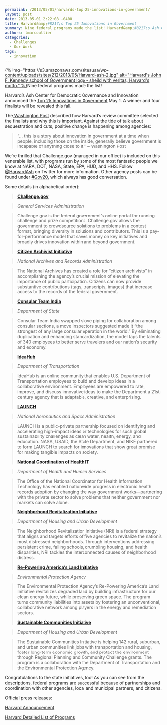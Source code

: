 ```yaml
---
permalink: /2013/05/01/harvards-top-25-innovations-in-government/
layout: post
date: 2013-05-01 2:22:08 -0400
title: Harvard&amp;#8217;s Top 25 Innovations in Government
summary: Nine federal programs made the list! Harvard&amp;#8217;s Ash Center for Democratic Governance and Innovation announced the Top 25 Innovations in Government May 1. A winner and four finalists will be revealed this fall. The&nbsp;Washington Post&nbsp;described how Harvard&amp;#8217;s review committee
authors: tmarcoullier
categories:
  - Challenges
  - Our Work
tags:
  - innovation
---
```


[{% img="https://s3.amazonaws.com/sitesusa/wp-content/uploads/sites/212/2013/05/Harvard-ash-2.jpg" alt="Harvard's John F. Kennedy school of Government logo - sheild with veritas, Harvard's motto." %}](https://s3.amazonaws.com/sitesusa/wp-content/uploads/sites/212/2013/05/Harvard-ash-2.jpg)Nine federal programs made the list!

Harvard&#8217;s Ash Center for Democratic Governance and Innovation announced the <a title="harvard top 25 innovations in government" href="http://www.ash.harvard.edu/Home/News-Events/Press-Releases/Innovations/Top-25-Innovations-in-Government-Announced2/Top-25-Programs" target="_blank">Top 25 Innovations in Government</a> May 1. A winner and four finalists will be revealed this fall.

The<a title="washington post article harvard top 25 government innovations" href="http://www.washingtonpost.com/blogs/innovations/wp/2013/05/01/harvards-ash-center-announces-top-25-innovations-in-government/" target="_blank"> Washington Post</a> described how Harvard&#8217;s review committee selected the finalists and why this is important. Against the tide of talk about sequestration and cuts, positive change is happening among agencies:

> &#8220;&#8230; this is a story about innovation in government at a time when people, including those on the inside, generally believe government is incapable of anything close to it.&#8221; ~ Washington Post

We&#8217;re thrilled that Challenge.gov (managed in our office) is included on this venerable list, with programs run by some of the most fantastic people we know at NARA, DOT, NASA, State, EPA, HUD, and HHS. Follow [@HarvardAsh](https://twitter.com/HarvardAsh) on Twitter for more information. Other agency posts can be found under [#Gov20](https://twitter.com/search?f=realtime&q=%23Gov20), which always has good conversation.

Some details (in alphabetical order):

> **<a href="http://challenge.gov/" target="_blank">Challenge.gov</a>**
  
> _General Services Administration_
  
> Challenge.gov is the federal government’s online portal for running challenge and prize competitions. Challenge.gov allows the government to crowdsource solutions to problems in a contest format, bringing diversity in solutions and contributors. This is a pay-for-performance model that saves money on key initiatives and broadly drives innovation within and beyond government.
> 
> **<a href="http://www.archives.gov/citizen-archivist" target="_blank">Citizen Archivist Initiative</a>**
  
> _National Archives and Records Administration_
  
> The National Archives has created a role for “citizen archivists” in accomplishing the agency’s crucial mission of elevating the importance of public participation. Citizens can now provide substantive contributions (tags, transcripts, images) that increase access to the records of the federal government.
> 
> **<a href="http://newdelhi.usembassy.gov/cti.html" target="_blank">Consular Team India</a>**
  
> _Department of State_
  
> Consular Team India swapped stove piping for collaboration among consular sections, a move inspectors suggested made it “the strongest of any large consular operation in the world.” By eliminating duplication and enhancing standardization, the model taps the talents of 340 employees to better serve travelers and our nation’s security and economy.
> 
> **<a href="http://www.ideahub.dot.gov/" target="_blank">IdeaHub</a>**
  
> _Department of Transportation_
  
> IdeaHub is an online community that enables U.S. Department of Transportation employees to build and develop ideas in a collaborative environment. Employees are empowered to rate, improve, and discuss innovative ideas to make the Department a 21st-century agency that is adaptable, creative, and enterprising.
> 
> **<a href="http://www.launch.org/" target="_blank">LAUNCH</a>**
  
> _National Aeronautics and Space Administration_
  
> LAUNCH is a public-private partnership focused on identifying and accelerating high-impact ideas or technologies for such global sustainability challenges as clean water, health, energy, and education. NASA, USAID, the State Department, and NIKE partnered to form LAUNCH to search for innovations that show great promise for making tangible impacts on society.
> 
> [**National Coordination of Health IT**](http://www.healthit.gov "Office of the National Coordinator for Health Information Technology")
  
> _Department of Health and Human Services_
  
> The Office of the National Coordinator for Health Information Technology has enabled nationwide progress in electronic health records adoption by changing the way government works—partnering with the private sector to solve problems that neither government nor markets can solve alone.
> 
> **<a href="http://www.whitehouse.gov/administration/eop/oua/initiatives/neighborhood-revitalization" target="_blank">Neighborhood Revitalization Initiative</a>**
  
> _Department of Housing and Urban Development_
  
> The Neighborhood Revitalization Initiative (NRI) is a federal strategy that aligns and targets efforts of five agencies to revitalize the nation’s most distressed neighborhoods. Through interventions addressing persistent crime, failing schools, crumbling housing, and health disparities, NRI tackles the interconnected causes of neighborhood distress.
> 
> **<a href="http://www.epa.gov/renewableenergyland/index.htm" target="_blank">Re-Powering America’s Land Initiative</a>**
  
> _Environmental Protection Agency_
  
> The Environmental Protection Agency’s Re-Powering America’s Land Initiative revitalizes degraded land by building infrastructure for our clean energy future, while preserving green space. The program turns community liabilities into assets by fostering an unconventional, collaborative network among players in the energy and remediation sectors.
> 
> **<a href="http://portal.hud.gov/hudportal/HUD?src=/program_offices/sustainable_housing_communities" target="_blank">Sustainable Communities Initiative</a>**
  
> _Department of Housing and Urban Development_
  
> The Sustainable Communities Initiative is helping 142 rural, suburban, and urban communities link jobs with transportation and housing, foster long-term economic growth, and protect the environment through Regional Planning and Community Challenge grants. The program is a collaboration with the Department of Transportation and the Environmental Protection Agency.

Congratulations to the state initiatives, too! As you can see from the descriptions, federal programs are successful because of partnerships and coordination with other agencies, local and municipal partners, and citizens.

Official press releases:

<a title="harvard official press release " href="http://www.ash.harvard.edu/Home/News-Events/Press-Releases/Innovations/Top-25-Innovations-in-Government-Announced2" target="_blank">Harvard Announcement</a>

<a title="harvard top 25 list of programs" href="http://www.ash.harvard.edu/Home/News-Events/Press-Releases/Innovations/Top-25-Innovations-in-Government-Announced2/Top-25-Programs" target="_blank">Harvard Detailed List of Programs</a>